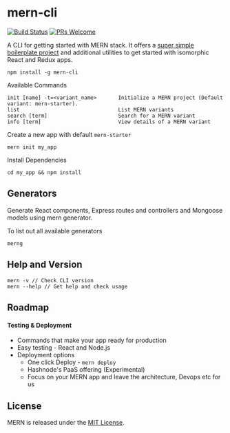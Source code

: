 # mern-cli
[![Build Status](https://travis-ci.org/Hashnode/mern-cli.svg?branch=v3.0.0)](https://travis-ci.org/Hashnode/mern-cli)
[![PRs Welcome](https://img.shields.io/badge/PRs-welcome-brightgreen.svg?style=flat-square)](http://makeapullrequest.com)

A CLI for getting started with MERN stack. It offers a [super simple boilerplate project](https://github.com/Hashnode/mern-starter) and additional utilities to get started with isomorphic React and Redux apps.

```
npm install -g mern-cli
```

Available Commands
```
init [name] -t=<variant_name>       Initialize a MERN project (Default variant: mern-starter).
list                                List MERN variants
search [term]                       Search for a MERN variant
info [term]                         View details of a MERN variant
```

Create a new app with default `mern-starter`
```
mern init my_app
```

Install Dependencies
```
cd my_app && npm install
```

## Generators

Generate React components, Express routes and controllers and Mongoose models using mern generator. 

To list out all available generators
```
merng
```

## Help and Version

```
mern -v // Check CLI version
mern --help // Get help and check usage
```

## Roadmap

#### Testing & Deployment

- Commands that make your app ready for production
- Easy testing - React and Node.js
- Deployment options 
	- One click Deploy - `mern deploy`
	- Hashnode's PaaS offering (Experimental)
   - Focus on your MERN app and leave the architecture, Devops etc for us

## License

MERN is released under the [MIT License](http://www.opensource.org/licenses/MIT).